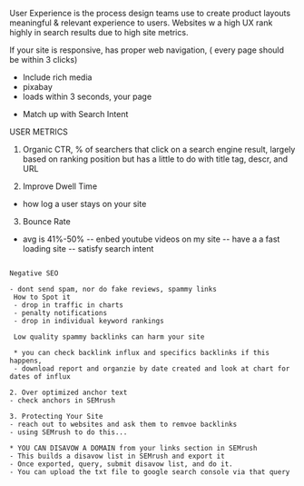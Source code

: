 User Experience is the process design teams use to create product layouts meaningful & relevant experience to users.
Websites w a high UX rank highly in search results due to high site metrics.

If your site is responsive, has proper web navigation,
( every page should be within 3 clicks)
- Include rich media
- pixabay
- loads within 3 seconds, your page
* Match up with Search Intent

USER METRICS

1. Organic CTR, % of searchers that click on a search engine result, largely based on ranking position but has a little to do with title tag, descr, and URL

2. Improve Dwell Time
- how log a user stays on your site

3. Bounce Rate
- avg is 41%-50%
-- enbed youtube videos on my site
-- have a a fast loading site
-- satisfy search intent 

~~~~~~~~~~~~~~~~~~~~~~~~~~~~~~~~~~~

Negative SEO

- dont send spam, nor do fake reviews, spammy links
 How to Spot it
 - drop in traffic in charts
 - penalty notifications
 - drop in individual keyword rankings

 Low quality spammy backlinks can harm your site

 * you can check backlink influx and specifics backlinks if this happens,
 - download report and organzie by date created and look at chart for dates of influx 

2. Over optimized anchor text
- check anchors in SEMrush

3. Protecting Your Site
- reach out to websites and ask them to remvoe backlinks
- using SEMrush to do this...

* YOU CAN DISAVOW A DOMAIN from your links section in SEMrush
- This builds a disavow list in SEMrush and export it
- Once exported, query, submit disavow list, and do it.
- You can upload the txt file to google search console via that query